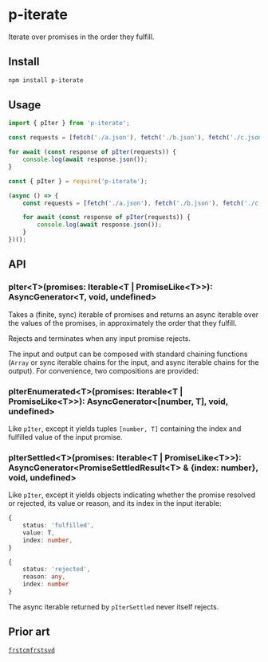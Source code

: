 # p-iterate

Iterate over promises in the order they fulfill.

## Install

```sh
npm install p-iterate
```

## Usage

```javascript
import { pIter } from 'p-iterate';

const requests = [fetch('./a.json'), fetch('./b.json'), fetch('./c.json')];

for await (const response of pIter(requests)) {
    console.log(await response.json());
}
```

```javascript
const { pIter } = require('p-iterate');

(async () => {
    const requests = [fetch('./a.json'), fetch('./b.json'), fetch('./c.json')];

    for await (const response of pIter(requests)) {
        console.log(await response.json());
    }
})();
```

## API

### pIter\<T\>(promises: Iterable\<T | PromiseLike\<T\>\>): AsyncGenerator\<T, void, undefined\>

Takes a (finite, sync) iterable of promises and returns an async iterable over the values of the promises, in approximately the order that they fulfill.

Rejects and terminates when any input promise rejects.

The input and output can be composed with standard chaining functions (`Array` or sync iterable chains for the input, and async iterable chains for the output). For convenience, two compositions are provided:

### pIterEnumerated\<T\>(promises: Iterable\<T | PromiseLike\<T\>\>): AsyncGenerator\<[number, T], void, undefined\>

Like `pIter`, except it yields tuples `[number, T]` containing the index and fulfilled value of the input promise.

### pIterSettled\<T\>(promises: Iterable\<T | PromiseLike\<T\>\>): AsyncGenerator\<PromiseSettledResult\<T\> & {index: number}, void, undefined\>

Like `pIter`, except it yields objects indicating whether the promise resolved or rejected, its value or reason, and its index in the input iterable:

```typescript
{
    status: 'fulfilled',
    value: T,
    index: number,
}
```

```typescript
{
    status: 'rejected',
    reason: any,
    index: number
}
```

The async iterable returned by `pIterSettled` never itself rejects.

## Prior art

[`frstcmfrstsvd`](https://www.npmjs.com/package/frstcmfrstsvd)
